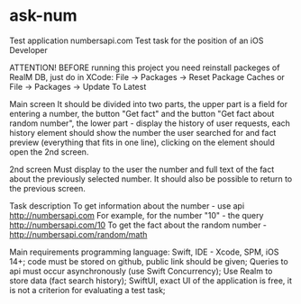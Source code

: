 # ask-num 
Test application numbersapi.com
Test task for the position of an iOS Developer

ATTENTION!
BEFORE running this project you need reinstall packeges of RealM DB, just do in XCode:
File -> Packages -> Reset Package Caches
or
File -> Packages -> Update To Latest

Main screen
It should be divided into two parts, the upper part is a field for entering a number, the button "Get fact" and the button "Get fact about random number", the lower part - display the history of user requests, each history element should show the number the user searched for and fact preview (everything that fits in one line), clicking on the element should open the 2nd screen.

2nd screen
Must display to the user the number and full text of the fact about the previously selected number. It should also be possible to return to the previous screen.

Task description
To get information about the number - use api http://numbersapi.com
For example, for the number "10" - the query http://numbersapi.com/10
To get the fact about the random number - http://numbersapi.com/random/math

Main requirements
programming language: Swift, IDE - Xcode, SPM, iOS 14+;
code must be stored on github, public link should be given;
Queries to api must occur asynchronously (use Swift Concurrency);
Use Realm to store data (fact search history);
SwiftUI, exact UI of the application is free, it is not a criterion for evaluating a test task;
